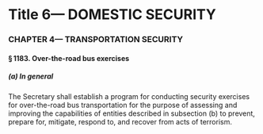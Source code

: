 
# Title 6— DOMESTIC SECURITY
### CHAPTER 4— TRANSPORTATION SECURITY
#### § 1183. Over-the-road bus exercises
##### (a) In general

The Secretary shall establish a program for conducting security exercises for over-the-road bus transportation for the purpose of assessing and improving the capabilities of entities described in subsection (b) to prevent, prepare for, mitigate, respond to, and recover from acts of terrorism.
